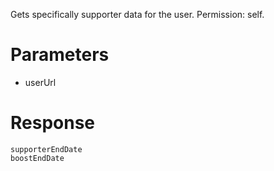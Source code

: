 Gets specifically supporter data for the user. Permission: self.

# Parameters
- userUrl

# Response
```
supporterEndDate
boostEndDate
```